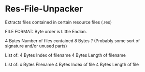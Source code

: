 # Res-File-Unpacker
Extracts files contained in certain resource files (.res)

FILE FORMAT:
Byte order is Little Endian.

4 Bytes   Number of files contained
8 Bytes   ? (Probably some sort of signature and/or unused parts)

List of:
4 Bytes   Index of filename
4 Bytes   Length of filename

List of:
x Bytes   Filename
4 Bytes   Index of file
4 Bytes   Length of file
